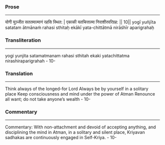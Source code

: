 ### Prose 
 --- 
योगी युञ्जीत सततमात्मानं रहसि स्थित: |
एकाकी यतचित्तात्मा निराशीरपरिग्रह: || 10||
yogī yuñjīta satatam ātmānaṁ rahasi sthitaḥ
ekākī yata-chittātmā nirāśhīr aparigrahaḥ

### Transliteration 
 --- 
yogi yunjita satamatmanam rahasi sthitah ekaki yatachittatma nirashiraparigrahah - 10-

### Translation 
 --- 
Think always of the longed-for Lord Always be by yourself in a solitary place Keep consciousness and mind under the power of Atman Renounce all want; do not take anyone’s wealth - 10-

### Commentary 
 --- 
Commentary: With non-attachment and devoid of accepting anything, and disciplining the mind in Atman, in a solitary and silent place, Kriyavan sadhakas are continuously engaged in Self-Kriya. - 10-
